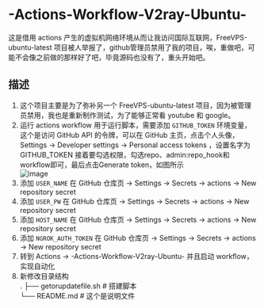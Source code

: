 # -Actions-Workflow-V2ray-Ubuntu-
这是借用 actions 产生的虚拟机网络环境从而让我访问国际互联网，FreeVPS-ubuntu-latest 项目被人举报了，github管理员禁用了我的项目，唉，重做吧，可能不会像之前做的那样好了吧，毕竟源码也没有了，重头开始吧。

## 描述
1. 这个项目主要是为了弥补另一个 FreeVPS-ubuntu-latest 项目，因为被管理员禁用，我也是重新制作测试，为了能够正常看 youtube 和 google。  
2. 运行 actions workflow 用于运行脚本，需要添加 `GITHUB_TOKEN` 环境变量，这个是访问 GitHub API 的令牌，可以在 GitHub 主页，点击个人头像，Settings -> Developer settings -> Personal access tokens ，设置名字为 GITHUB_TOKEN 接着要勾选权限，勾选repo、admin:repo_hook和workflow即可，最后点击Generate token，如图所示  
![image](https://user-images.githubusercontent.com/94947393/198914419-0f567e83-03b2-4a33-845f-0039236fb640.png)  
3. 添加 `USER_NAME` 在 GitHub 仓库页 -> Settings -> Secrets -> actions -> New repository secret  
4. 添加 `USER_PW` 在 GitHub 仓库页 -> Settings -> Secrets -> actions -> New repository secret  
5. 添加 `HOST_NAME` 在 GitHub 仓库页 -> Settings -> Secrets -> actions -> New repository secret  
6. 添加 `NGROK_AUTH_TOKEN` 在 GitHub 仓库页 -> Settings -> Secrets -> actions -> New repository secret  
7. 转到 Actions -> -Actions-Workflow-V2ray-Ubuntu- 并且启动 workflow，实现自动化  
8. 新修改目录结构  
    .
    ├── getorupdatefile.sh                          # 搭建脚本  
    └── README.md                                   # 这个是说明文件   
